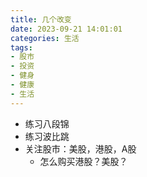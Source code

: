 ```yaml
---
title: 几个改变
date: 2023-09-21 14:01:01
categories: 生活
tags:
- 股市
- 投资
- 健身
- 健康
- 生活
---
```



- 练习八段锦
- 练习波比跳
- 关注股市：美股，港股，A股
  - 怎么购买港股？美股？

